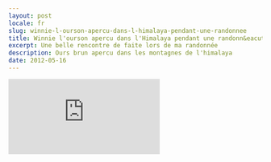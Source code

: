 ```yaml
---
layout: post
locale: fr
slug: winnie-l-ourson-apercu-dans-l-himalaya-pendant-une-randonnee
title: Winnie l'ourson apercu dans l'Himalaya pendant une randonn&eacute;e
excerpt: Une belle rencontre de faite lors de ma randonnée
description: Ours brun apercu dans les montagnes de l'himalaya
date: 2012-05-16
---
```


<div class="embed-container">
    <iframe src="http://player.vimeo.com/video/49855191" frameborder="0" webkitAllowFullScreen mozallowfullscreen allowFullScreen></iframe>
</div>
